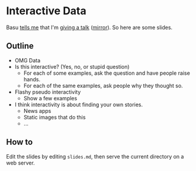 Interactive Data
===

Basu [tells me](https://www.facebook.com/photo.php?fbid=10151604466650452&set=p.10151604466650452&type=1)
that I'm [giving a talk](https://sphotos-a.xx.fbcdn.net/hphotos-prn1/64128_10151604466650452_924988096_n.jpg) ([mirror](poster.jpg)).
So here are some slides.

## Outline

* OMG Data
* Is this interactive? (Yes, no, or stupid question)
  * For each of some examples, ask the question and have people raise hands.
  * For each of the same examples, ask people why they thought so.
* Flashy pseudo interactivity
  * Show a few examples
* I think interactivity is about finding your own stories.
  * News apps
  * Static images that do this
  * ...

## How to
Edit the slides by editing `slides.md`, then serve the current directory on a
web server.
